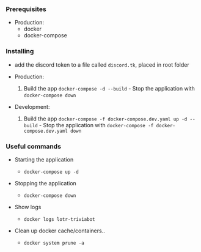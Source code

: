 ### Prerequisites

- Production:
    - docker
    - docker-compose

### Installing

- add the discord token to a file called `discord.tk`, placed in root folder

- Production:
    1. Build the app `docker-compose -d --build`
      - Stop the application with `docker-compose down`

- Development:
    1. Build the app `docker-compose -f docker-compose.dev.yaml up -d --build`
      - Stop the application with `docker-compose -f docker-compose.dev.yaml down`

### Useful commands
- Starting the application
  - `docker-compose up -d`

- Stopping the application
  - `docker-compose down`


- Show logs
  - `docker logs lotr-triviabot`

- Clean up docker cache/containers..
  - `docker system prune -a`
